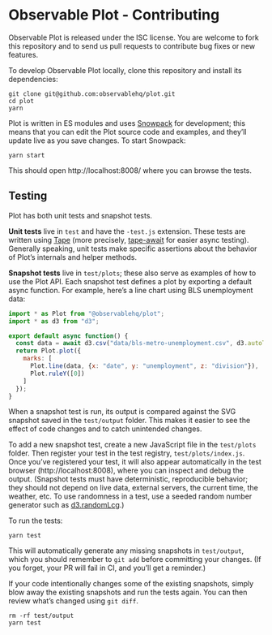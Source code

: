 # Observable Plot - Contributing

Observable Plot is released under the ISC license. You are welcome to fork this repository and to send us pull requests to contribute bug fixes or new features.

To develop Observable Plot locally, clone this repository and install its dependencies:

```
git clone git@github.com:observablehq/plot.git
cd plot
yarn
```

Plot is written in ES modules and uses [Snowpack](https://snowpack.dev/) for
development; this means that you can edit the Plot source code and examples, and
they’ll update live as you save changes. To start Snowpack:

```
yarn start
```

This should open http://localhost:8008/ where you can browse the tests.

## Testing

Plot has both unit tests and snapshot tests.

**Unit tests** live in `test` and have the `-test.js` extension. These tests are
written using [Tape](https://github.com/substack/tape) (more precisely,
[tape-await](https://github.com/mbostock/tape-await) for easier async testing).
Generally speaking, unit tests make specific assertions about the behavior of
Plot’s internals and helper methods.

**Snapshot tests** live in `test/plots`; these also serve as examples of how to
use the Plot API. Each snapshot test defines a plot by exporting a default async
function. For example, here’s a line chart using BLS unemployment data:

```js
import * as Plot from "@observablehq/plot";
import * as d3 from "d3";

export default async function() {
  const data = await d3.csv("data/bls-metro-unemployment.csv", d3.autoType);
  return Plot.plot({
    marks: [
      Plot.line(data, {x: "date", y: "unemployment", z: "division"}),
      Plot.ruleY([0])
    ]
  });
}
```

When a snapshot test is run, its output is compared against the SVG snapshot
saved in the `test/output` folder. This makes it easier to see the effect of
code changes and to catch unintended changes.

To add a new snapshot test, create a new JavaScript file in the `test/plots`
folder. Then register your test in the test registry, `test/plots/index.js`.
Once you’ve registered your test, it will also appear automatically in the test
browser (http://localhost:8008), where you can inspect and debug the output.
(Snapshot tests must have deterministic, reproducible behavior; they should not
depend on live data, external servers, the current time, the weather, etc. To
use randomness in a test, use a seeded random number generator such as
[d3.randomLcg](https://github.com/d3/d3-random/blob/master/README.md#randomLcg).)

To run the tests:

```
yarn test
```

This will automatically generate any missing snapshots in `test/output`, which
you should remember to `git add` before committing your changes. (If you forget,
your PR will fail in CI, and you’ll get a reminder.)

If your code intentionally changes some of the existing snapshots, simply blow
away the existing snapshots and run the tests again. You can then review what’s
changed using `git diff`.

```
rm -rf test/output
yarn test
```
